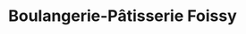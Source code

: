 ---
title: "Boulangerie-Pâtisserie Foissy"
url: /pons/boulangerie-patisserie-foissy/
shop: boulangerie
---